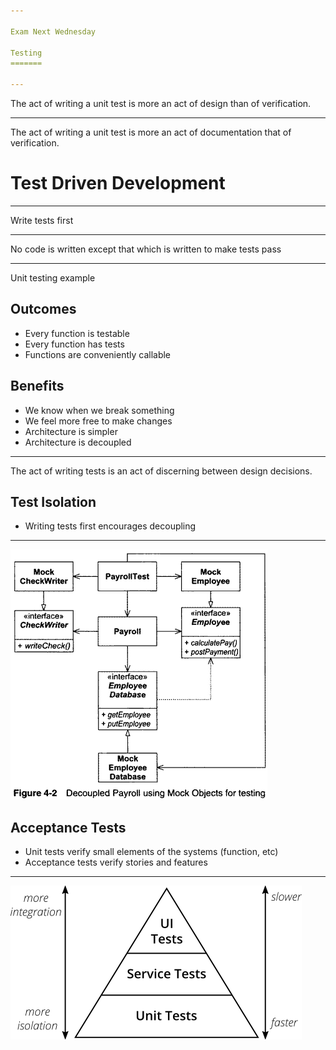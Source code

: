 ```yaml
---

Exam Next Wednesday

Testing
=======

---
```


The act of writing a unit test is more an act of design than of verification.


---
The act of writing a unit test is more an act of documentation that of verification.

Test Driven Development
=======================

---

Write tests first

---

No code is written except that which is written to make tests pass

---

Unit testing example

Outcomes
--------

- Every function is testable
- Every function has tests
- Functions are conveniently callable

Benefits
--------

- We know when we break something
- We feel more free to make changes
- Architecture is simpler
- Architecture is decoupled

---

The act of writing tests is an act of discerning between design decisions.

Test Isolation
--------------

- Writing tests first encourages decoupling

---


![Mock Objects](figures/4-2.png)

Acceptance Tests
----------------

- Unit tests verify small elements of the systems (function, etc)
- Acceptance tests verify stories and features

---

![Cohn's Test Pyramid](figures/test-pyramid.png)
